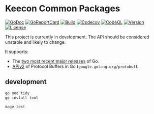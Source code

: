 # Keecon Common Packages

[![GoDoc](https://pkg.go.dev/badge/github.com/keecon/pkg-go)](https://pkg.go.dev/github.com/keecon/pkg-go)
[![GoReportCard](https://goreportcard.com/badge/github.com/keecon/pkg-go)](https://goreportcard.com/report/github.com/keecon/pkg-go)
[![Build](https://github.com/keecon/pkg-go/actions/workflows/build.yml/badge.svg)](https://github.com/keecon/pkg-go/actions/workflows/build.yml)
[![Codecov](https://codecov.io/gh/keecon/pkg-go/branch/main/graph/badge.svg?token=ZUS6J5K06A)](https://codecov.io/gh/keecon/pkg-go)
[![CodeQL](https://github.com/keecon/pkg-go/actions/workflows/code-ql.yml/badge.svg)](https://github.com/keecon/pkg-go/actions/workflows/code-ql.yml)
[![Version](https://img.shields.io/github/v/tag/keecon/pkg-go?sort=semver)](https://github.com/keecon/pkg-go/tags)
[![License](https://img.shields.io/github/license/keecon/pkg-go)](https://github.com/keecon/pkg-go/blob/main/LICENSE)

This project is currently in development.
The API should be considered unstable and likely to change.

It supports:

- The [two most recent major releases][go-support-policy] of Go.
- [APIv2] of Protocol Buffers in Go (`google.golang.org/protobuf`).

## development

```bash
go mod tidy
go install tool

mage test
```

[apiv2]: https://blog.golang.org/protobuf-apiv2
[go-support-policy]: https://golang.org/doc/devel/release#policy
[license]: https://github.com/keecon/pkg-go/blob/main/LICENSE
[protobuf]: https://developers.google.com/protocol-buffers
